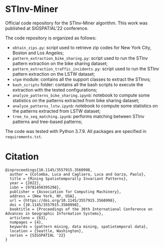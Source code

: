 # STInv-Miner
Official code repository for the STInv-Miner algorithm. This work was published at SIGSPATIAL'22 conference.

The code repository is organized as follows:
- `obtain_zips.py`: script used to retrieve zip codes for New York City, Boston and Los Angeles;
- `pattern_extraction_bike_sharing.py`: script used to run the STInv pattern extraction on the bike sharing dataset;
- `pattern_extraction_traffic_incidents.py`: script used to run the STInv pattern extraction on the LSTW dataset;
- `stpm` module: contains all the support classes to extract the STInvs;
- `bash_scripts` folder: contains all the bash scripts to execute the extraction with the tested configurations;
- `analyze_patterns_bike_sharing.ipynb`: notebook to compute some statistics on the patterns extracted from bike sharing dataset;
- `analyze_patterns_lstw.ipynb`: notebook to compute some statistics on the patterns extracted from LSTW dataset;
- `tree_to_seq_matching.ipynb`: performs matching between STInv patterns and tree-based patterns;

The code was tested with Python 3.7.9.
All packages are specified in `requirements.txt`.

# Citation
```
@inproceedings{10.1145/3557915.3560998,
  author = {Colomba, Luca and Cagliero, Luca and Garza, Paolo},
  title = {Mining Spatiotemporally Invariant Patterns},
  year = {2022},
  isbn = {9781450395298},
  publisher = {Association for Computing Machinery},
  address = {New York, NY, USA},
  url = {https://doi.org/10.1145/3557915.3560998},
  doi = {10.1145/3557915.3560998},
  booktitle = {Proceedings of the 30th International Conference on Advances in Geographic Information Systems},
  articleno = {63},
  numpages = {4},
  keywords = {pattern mining, data mining, spatiotemporal data},
  location = {Seattle, Washington},
  series = {SIGSPATIAL '22}
}
```

